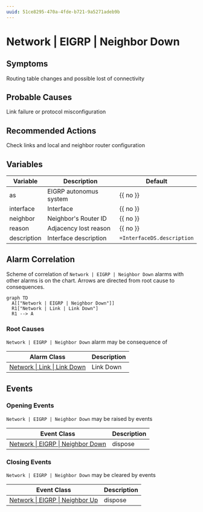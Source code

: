 ```yaml
---
uuid: 51ce8295-470a-4fde-b721-9a5271adeb9b
---
```

# Network | EIGRP | Neighbor Down

## Symptoms

Routing table changes and possible lost of connectivity

## Probable Causes

Link failure or protocol misconfiguration

## Recommended Actions

Check links and local and neighbor router configuration

## Variables

| Variable    | Description            | Default                    |
| ----------- | ---------------------- | -------------------------- |
| as          | EIGRP autonomus system | {{ no }}                   |
| interface   | Interface              | {{ no }}                   |
| neighbor    | Neighbor's Router ID   | {{ no }}                   |
| reason      | Adjacency lost reason  | {{ no }}                   |
| description | Interface description  | `=InterfaceDS.description` |

## Alarm Correlation

Scheme of correlation of `Network | EIGRP | Neighbor Down` alarms with other alarms is on the chart. 
Arrows are directed from root cause to consequences.

```mermaid
graph TD
  A[["Network | EIGRP | Neighbor Down"]]
  R1["Network | Link | Link Down"]
  R1 --> A
```

### Root Causes
`Network | EIGRP | Neighbor Down` alarm may be consequence of

| Alarm Class                                          | Description |
| ---------------------------------------------------- | ----------- |
| [Network \| Link \| Link Down](../link/link-down.md) | Link Down   |

## Events

### Opening Events
`Network | EIGRP | Neighbor Down` may be raised by events

| Event Class                                                                                    | Description |
| ---------------------------------------------------------------------------------------------- | ----------- |
| [Network \| EIGRP \| Neighbor Down](../event-classes-reference/network/eigrp/neighbor-down.md) | dispose     |

### Closing Events
`Network | EIGRP | Neighbor Down` may be cleared by events

| Event Class                                                                                | Description |
| ------------------------------------------------------------------------------------------ | ----------- |
| [Network \| EIGRP \| Neighbor Up](../event-classes-reference/network/eigrp/neighbor-up.md) | dispose     |
